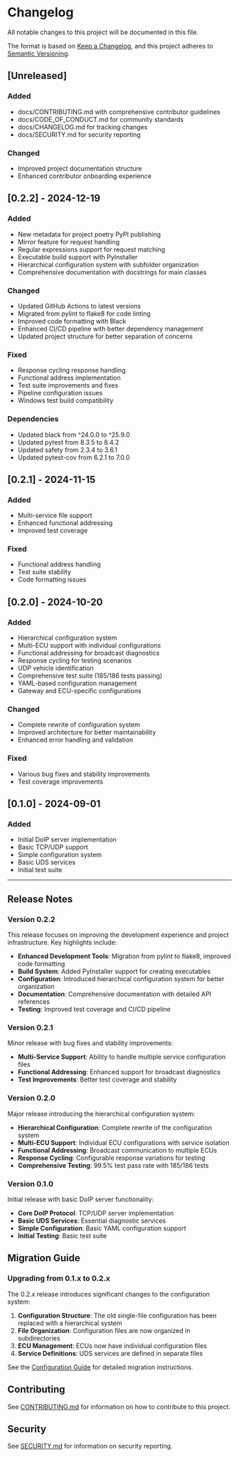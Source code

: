 # Changelog

All notable changes to this project will be documented in this file.

The format is based on [Keep a Changelog](https://keepachangelog.com/en/1.0.0/),
and this project adheres to [Semantic Versioning](https://semver.org/spec/v2.0.0.html).

## [Unreleased]

### Added
- docs/CONTRIBUTING.md with comprehensive contributor guidelines
- docs/CODE_OF_CONDUCT.md for community standards
- docs/CHANGELOG.md for tracking changes
- docs/SECURITY.md for security reporting

### Changed
- Improved project documentation structure
- Enhanced contributor onboarding experience

## [0.2.2] - 2024-12-19

### Added
- New metadata for project poetry PyPI publishing
- Mirror feature for request handling
- Regular expressions support for request matching
- Executable build support with PyInstaller
- Hierarchical configuration system with subfolder organization
- Comprehensive documentation with docstrings for main classes

### Changed
- Updated GitHub Actions to latest versions
- Migrated from pylint to flake8 for code linting
- Improved code formatting with Black
- Enhanced CI/CD pipeline with better dependency management
- Updated project structure for better separation of concerns

### Fixed
- Response cycling response handling
- Functional address implementation
- Test suite improvements and fixes
- Pipeline configuration issues
- Windows test build compatibility

### Dependencies
- Updated black from ^24.0.0 to ^25.9.0
- Updated pytest from 8.3.5 to 8.4.2
- Updated safety from 2.3.4 to 3.6.1
- Updated pytest-cov from 6.2.1 to 7.0.0

## [0.2.1] - 2024-11-15

### Added
- Multi-service file support
- Enhanced functional addressing
- Improved test coverage

### Fixed
- Functional address handling
- Test suite stability
- Code formatting issues

## [0.2.0] - 2024-10-20

### Added
- Hierarchical configuration system
- Multi-ECU support with individual configurations
- Functional addressing for broadcast diagnostics
- Response cycling for testing scenarios
- UDP vehicle identification
- Comprehensive test suite (185/186 tests passing)
- YAML-based configuration management
- Gateway and ECU-specific configurations

### Changed
- Complete rewrite of configuration system
- Improved architecture for better maintainability
- Enhanced error handling and validation

### Fixed
- Various bug fixes and stability improvements
- Test coverage improvements

## [0.1.0] - 2024-09-01

### Added
- Initial DoIP server implementation
- Basic TCP/UDP support
- Simple configuration system
- Basic UDS services
- Initial test suite

---

## Release Notes

### Version 0.2.2
This release focuses on improving the development experience and project infrastructure. Key highlights include:

- **Enhanced Development Tools**: Migration from pylint to flake8, improved code formatting
- **Build System**: Added PyInstaller support for creating executables
- **Configuration**: Introduced hierarchical configuration system for better organization
- **Documentation**: Comprehensive documentation with detailed API references
- **Testing**: Improved test coverage and CI/CD pipeline

### Version 0.2.1
Minor release with bug fixes and stability improvements:

- **Multi-Service Support**: Ability to handle multiple service configuration files
- **Functional Addressing**: Enhanced support for broadcast diagnostics
- **Test Improvements**: Better test coverage and stability

### Version 0.2.0
Major release introducing the hierarchical configuration system:

- **Hierarchical Configuration**: Complete rewrite of the configuration system
- **Multi-ECU Support**: Individual ECU configurations with service isolation
- **Functional Addressing**: Broadcast communication to multiple ECUs
- **Response Cycling**: Configurable response variations for testing
- **Comprehensive Testing**: 99.5% test pass rate with 185/186 tests

### Version 0.1.0
Initial release with basic DoIP server functionality:

- **Core DoIP Protocol**: TCP/UDP server implementation
- **Basic UDS Services**: Essential diagnostic services
- **Simple Configuration**: Basic YAML configuration support
- **Initial Testing**: Basic test suite

## Migration Guide

### Upgrading from 0.1.x to 0.2.x

The 0.2.x release introduces significant changes to the configuration system:

1. **Configuration Structure**: The old single-file configuration has been replaced with a hierarchical system
2. **File Organization**: Configuration files are now organized in subdirectories
3. **ECU Management**: ECUs now have individual configuration files
4. **Service Definitions**: UDS services are defined in separate files

See the [Configuration Guide](docs/CONFIGURATION.md) for detailed migration instructions.

## Contributing

See [CONTRIBUTING.md](CONTRIBUTING.md) for information on how to contribute to this project.

## Security

See [SECURITY.md](SECURITY.md) for information on security reporting.
